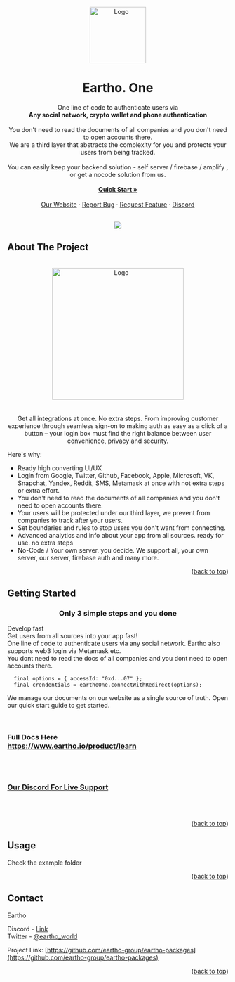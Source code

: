<div id="top"></div>
<br />
<div align="center">
  <a href="https://eartho.io">
    <img src="https://user-images.githubusercontent.com/99670283/172473537-5b4005cf-979b-45cf-bc8a-0f74fb6842e5.png" alt="Logo" width="128" height="128">
  </a>

  <h1 align="center">Eartho. One</h1>

  <p align="center">
    One line of code to authenticate users via<br /><b>Any social network, crypto wallet and phone authentication</b><br /><br />
You don't need to read the documents of all companies and you don't need to open accounts there.<br />
We are a third layer that abstracts the complexity for you and protects your users from being tracked.<br /><br />
You can easily keep your backend solution - self server / firebase / amplify , or get a nocode solution from us.<br /><br />
    <a href="https://www.eartho.io/product/learn"><strong>Quick Start »</strong></a>
    <br />
    <br />
    <a href="https://eartho.io">Our Website</a>
    ·
    <a href="https://github.com/eartho-group/eartho-packages">Report Bug</a>
    ·
    <a href="https://github.com/eartho-group/eartho-packages">Request Feature</a>
    ·
    <a href="https://discord.gg/5QbuTNTG2q">Discord</a>
  </p>
 <br />
<img src="https://user-images.githubusercontent.com/99670283/177643618-21ef51cd-3ed1-4ed0-a75e-f5cb948a8f13.png">
</div>

<!-- ABOUT THE PROJECT -->

## About The Project

<p align="center">
<br />
    <img src="https://user-images.githubusercontent.com/99670283/178576414-ac74ae1f-c072-4ea2-81e4-a0b758d5256d.gif" alt="Logo" height="300" />
<br /><br /><br />
Get all integrations at once. No extra steps.
From improving customer experience through seamless sign-on to making auth as easy as a click of a button – your login box must find the right balance between user convenience, privacy and security.

Here's why:

- Ready high converting UI/UX
- Login from Google, Twitter, Github, Facebook, Apple, Microsoft, VK, Snapchat, Yandex, Reddit, SMS, Metamask at once with not extra steps or
  extra effort.
- You don't need to read the documents of all companies and you don't need to open accounts there.
- Your users will be protected under our third layer, we prevent from companies to track after your
  users.
- Set boundaries and rules to stop users you don't want from connecting.
- Advanced analytics and info about your app from all sources. ready for use. no extra steps
- No-Code / Your own server. you decide. We support all, your own server, our server, firebase auth
  and many more.

<p align="right">(<a href="#top">back to top</a>)</p>

<!-- GETTING STARTED -->

## Getting Started

<h3 align="center">Only 3 simple steps and you done</h3>
<p align="center">

Develop fast<br />
Get users from all sources into your app fast!<br />
One line of code to authenticate users via any social network. Eartho also supports web3 login via Metamask etc.<br />
You dont need to read the docs of all companies and you dont need to open accounts there. <br />

```
  final options = { accessId: "0xd...07" };
  final crendentials = earthoOne.connectWithRedirect(options);
```

We manage our documents on our website as a single source of truth. Open our quick start guide to
get started.

<br /> 
<h3>Full Docs Here<br /> 
<a href="https://www.eartho.io/product/learn"> 
https://www.eartho.io/product/learn
</a></h3>
<br /> <br />
<h3>
<a href="https://discord.gg/5QbuTNTG2q"> 
Our Discord For Live Support
</a></h3>
</p>
<br /> <br />

<p align="right">(<a href="#top">back to top</a>)</p>

<!-- USAGE EXAMPLES -->

## Usage

Check the example folder

<p align="right">(<a href="#top">back to top</a>)</p>

<!-- CONTACT -->

## Contact

Eartho<br />

Discord - [Link](https://discord.gg/5QbuTNTG2q)<br />
Twitter - [@eartho_world](https://twitter.com/eartho_world)<br />

Project Link: [https://github.com/eartho-group/eartho-packages](https://github.com/eartho-group/eartho-packages)

<p align="right">(<a href="#top">back to top</a>)</p>
